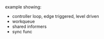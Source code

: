 example showing:

- controller loop, edge triggered, level driven
- workqueue
- shared informers
- sync func
